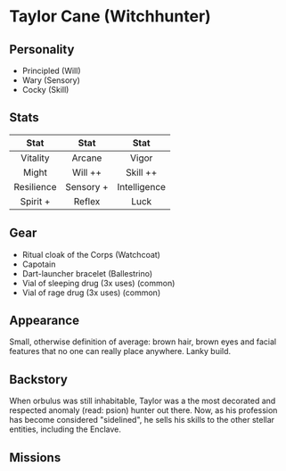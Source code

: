 # Taylor Cane (Witchhunter)

## Personality

- Principled (Will)
- Wary (Sensory)
- Cocky (Skill)

## Stats


|     Stat      |  Stat   |     Stat          |
| :-----------: | :-----: | :----------:      |
|  Vitality   | Arcane   |    Vigor         |
|     Might  |  Will  ++  |   Skill ++         |
| Resilience   | Sensory + | Intelligence    |
| Spirit +  | Reflex     |     Luck          |


 ## Gear

 - Ritual cloak of the Corps (Watchcoat)
 - Capotain
 - Dart-launcher bracelet (Ballestrino)
 - Vial of sleeping drug (3x uses) (common)
 - Vial of rage drug (3x uses) (common)

## Appearance

Small, otherwise definition of average: brown hair, brown eyes and facial features that no one can really place anywhere.
Lanky build.

## Backstory

When orbulus was still inhabitable, Taylor was a the most decorated and respected anomaly (read: psion) hunter out there.
Now, as his profession has become considered "sidelined", he sells his skills to the other stellar entities, including the Enclave.

## Missions
